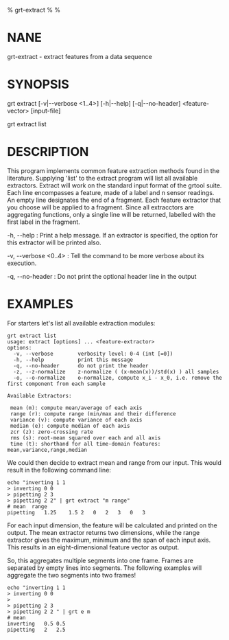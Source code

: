 % grt-extract
% 
% 

# NANE

 grt-extract - extract features from a data sequence

# SYNOPSIS
 grt extract [-v|--verbose \<1..4\>] [-h|--help] [-q|--no-header] 
             \<feature-vector\> [input-file]

 grt extract list

# DESCRIPTION
 This program implements common feature extraction methods found in the literature. Supplying 'list' to the extract program will list all available extractors. Extract will work on the standard input format of the grtool suite. Each line encompasses a feature, made of a label and n sensor readings. An empty line designates the end of a fragment. Each feature extractor that you choose will be applied to a fragment. Since all extracctors are aggregating functions, only a single line will be returned, labelled with the first label in the fragment.

-h, --help
:   Print a help message. If an extractor is specified, the option for this extractor will be printed also.
 
-v, --verbose \<0..4\>
:   Tell the command to be more verbose about its execution.

-q, --no-header
:   Do not print the optional header line in the output

# EXAMPLES

 For starters let's list all available extraction modules:
    
    grt extract list
    usage: extract [options] ... <feature-extractor>
    options:
      -v, --verbose        verbosity level: 0-4 (int [=0])
      -h, --help           print this message
      -q, --no-header      do not print the header
      -z, --z-normalize    z-normalize ( (x-mean(x))/std(x) ) all samples
      -o, --o-normalize    o-normalize, compute x_i - x_0, i.e. remove the first component from each sample
    
    Available Extractors:
    
     mean (m): compute mean/average of each axis
     range (r): compute range (min/max and their difference
     variance (v): compute variance of each axis
     median (e): compute median of each axis
     zcr (z): zero-crossing rate
     rms (s): root-mean squared over each and all axis
     time (t): shorthand for all time-domain features: mean,variance,range,median

    

 We could then decide to extract mean and range from our input. This would result in the following command line:

    echo "inverting 1 1
    > inverting 0 0
    > pipetting 2 3
    > pipetting 2 2" | grt extract "m range"
    # mean	range	
    pipetting	1.25	1.5	2	0	2	3	0	3	


 For each input dimension, the feature will be calculated and printed on the output. The mean extractor returns two dimensions, while the range extractor gives the maximum, minimum and the span of each input axis. This results in an eight-dimensional feature vector as output.

 So, this aggregates multiple segments into one frame. Frames are separated by empty lines into segments. The following examples will aggregate the two segments into two frames!

    echo "inverting 1 1
    > inverting 0 0
    >
    > pipetting 2 3
    > pipetting 2 2 " | grt e m
    # mean	
    inverting	0.5	0.5	
    pipetting	2	2.5	
